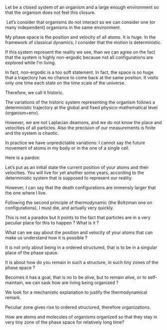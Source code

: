 
Let be a closed system of an organism and a large enough environment so that the organism does not feel this closure.

 Let’s consider that organisms do not interact so we can consider one (or many independent) organisms in the same environment.

My phase space is the position and velocity of all atoms. It is huge. In the framework of classical dynamics, I consider that the motion is deterministic.

If this system represent the reality we see, than we can agree on the fact that the system is highly non-ergodic because not all configurations are explored while I’m living.

In fact, non-ergodic is a too soft statement. In fact, the space is so huge that a trajectory has no chance to come back at the same position. It visits only one time each state on the time scale of the universe.

Therefore, we call it historic.

The variations of the historic system representing the organism follows a deterministic trajectory at the global and fixed physico-mathematical level (organism+env).

However, we are not Laplacian deamons, and we do not know the place and velocities of all particles. Also the precision of our measurements is finite and the system is chaotic.

In practice we have unpredictable variations: I cannot say the future movement of atoms in my body or in the one of a single cell.

Here is a pardox:

Let’s put as an initial state the current position of your atoms and their velocities. You will live for yet another some years, according to the deterministic system that is supposed to represent our reality.

However, I can say that the death configurations are immensly larger that the one where I live.

Following the second principle of thermodynamic (the Boltzman one on configurations), I must die, and actually very quickly.

This is not a paradox but it points to the fact that particles are in a very peculiar place for this to happen ? What is it ?

What can we say about the position and velocity of your atoms that can make us understand how it is possible ?

It is not only about being in a ordered structured, that is to be in a singular place of the phase space.

It is about how do you remain in such a structure, in such tiny zones of the phase space ?

Becomes it has a goal, that is no to be alive, but to remain alive, or to self-maintain, we can sask how are living being organized ?

We look for a mechanistic explanation to justify the thermodynamical remark.

Peculiar zone gives rise to ordered structured, therefore organizations.

How are atoms and molecules of organisms organized so that they stay in very tiny zone of the phase space for relatively long time?

